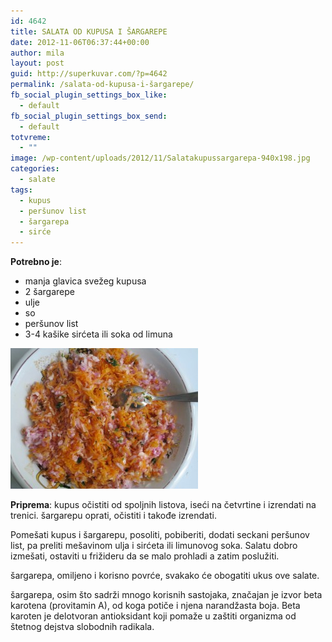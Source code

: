 ```yaml
---
id: 4642
title: SALATA OD KUPUSA I ŠARGAREPE
date: 2012-11-06T06:37:44+00:00
author: mila
layout: post
guid: http://superkuvar.com/?p=4642
permalink: /salata-od-kupusa-i-šargarepe/
fb_social_plugin_settings_box_like:
  - default
fb_social_plugin_settings_box_send:
  - default
totvreme:
  - ""
image: /wp-content/uploads/2012/11/Salatakupussargarepa-940x198.jpg
categories:
  - salate
tags:
  - kupus
  - peršunov list
  - šargarepa
  - sirće
---
```

**Potrebno je**:

  * manja glavica svežeg kupusa
  * 2 šargarepe
  * ulje
  * so
  * peršunov list
  * 3-4 kašike sirćeta ili soka od limuna

<img class="alignnone size-medium wp-image-4643" title="Salatakupussargarepa" src="/wp-content/uploads/2012/11/Salatakupussargarepa-300x225.jpg" alt="" width="300" height="225" /> 

**Priprema**: kupus očistiti od spoljnih listova, iseći na četvrtine i izrendati na trenici. šargarepu oprati, očistiti i takođe izrendati.

Pomešati kupus i šargarepu, posoliti, pobiberiti, dodati seckani peršunov list, pa preliti mešavinom ulja i sirćeta ili limunovog soka. Salatu dobro izmešati, ostaviti u frižideru da se malo prohladi a zatim poslužiti.

šargarepa, omiljeno i korisno povrće, svakako će obogatiti ukus ove salate.

šargarepa, osim što sadrži mnogo korisnih sastojaka, značajan je izvor beta karotena (provitamin A), od koga potiče i njena narandžasta boja. Beta karoten je delotvoran antioksidant koji pomaže u zaštiti organizma od štetnog dejstva slobodnih radikala.
